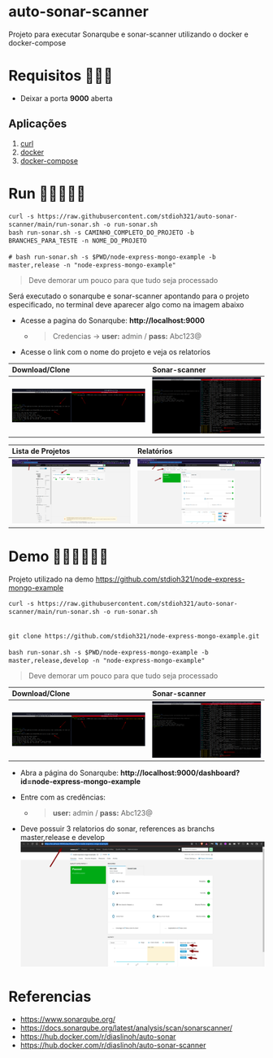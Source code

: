 # auto-sonar-scanner
Projeto para executar Sonarqube e sonar-scanner utilizando o docker e docker-compose


# Requisitos 📝📝📝
* Deixar a porta **9000** aberta

## Aplicações
1. [curl](https://curl.se/download.html)
2. [docker](https://docs.docker.com/get-docker/)
3. [docker-compose](https://docs.docker.com/compose/install/)

# Run 🏃‍♀️🏃🏃‍♂️
```
curl -s https://raw.githubusercontent.com/stdioh321/auto-sonar-scanner/main/run-sonar.sh -o run-sonar.sh
bash run-sonar.sh -s CAMINHO_COMPLETO_DO_PROJETO -b BRANCHES_PARA_TESTE -n NOME_DO_PROJETO

# bash run-sonar.sh -s $PWD/node-express-mongo-example -b master,release -n "node-express-mongo-example"
```
> Deve demorar um pouco para que tudo seja processado

Será executado o sonarqube e sonar-scanner apontando para o projeto especificado, no terminal deve aparecer algo como na imagem abaixo

* Acesse a pagina do Sonarqube: **http://localhost:9000**
   * > Credencias -> **user:** admin / **pass:** Abc123@
* Acesse o link com o nome do projeto e veja os relatorios

|Download/Clone|Sonar-scanner|
|:---|:---|
|![Download/Clone](docs/snap__01.png)|![Sonar-scanner](docs/snap__02.png)|

|Lista de Projetos|Relatórios|
|:---|:---|
|![Lista de Projetos](docs/snap__04.png)|![Relatórios](docs/snap__05.png)|

# Demo :biking_woman::biking_woman::biking_woman:
Projeto utilizado na demo https://github.com/stdioh321/node-express-mongo-example
```
curl -s https://raw.githubusercontent.com/stdioh321/auto-sonar-scanner/main/run-sonar.sh -o run-sonar.sh


git clone https://github.com/stdioh321/node-express-mongo-example.git

bash run-sonar.sh -s $PWD/node-express-mongo-example -b master,release,develop -n "node-express-mongo-example"
```
> Deve demorar um pouco para que tudo seja processado

|Download/Clone|Sonar-scanner|
|:---|:---|
|![Download/Clone](docs/snap__01.png)|![Sonar-scanner](docs/snap__02.png)|

* Abra a página do Sonarqube: **http://localhost:9000/dashboard?id=node-express-mongo-example**
* Entre com as credências: 
  * > **user:** admin / **pass:** Abc123@

* Deve possuir 3 relatorios do sonar, references as branchs master,release e develop ![Sonarqube panel](docs/snap__03.png)

# Referencias
* https://www.sonarqube.org/
* https://docs.sonarqube.org/latest/analysis/scan/sonarscanner/
* https://hub.docker.com/r/diaslinoh/auto-sonar
* https://hub.docker.com/r/diaslinoh/auto-sonar-scanner